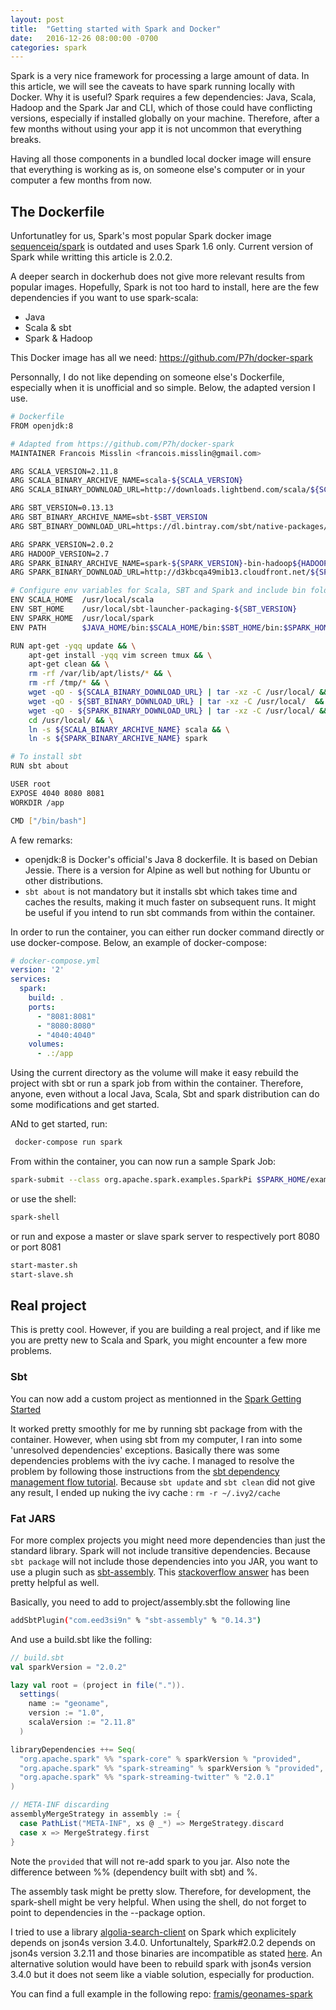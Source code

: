 ```yaml
---
layout: post
title:  "Getting started with Spark and Docker"
date:   2016-12-26 08:00:00 -0700
categories: spark
---
```


Spark is a very nice framework for processing a large amount of data. In this article, we will see the caveats to have spark running locally with Docker. Why it is useful? Spark requires a few dependencies: Java, Scala, Hadoop and the Spark Jar and CLI, which of those could have conflicting versions, especially if installed globally on your  machine. Therefore, after a few months without using your app it is not uncommon that everything breaks.

Having all those components in a bundled local docker image will ensure that everything is working as is, on someone else's computer or in your computer a few months from now.

<!--more-->

The Dockerfile
--------------

Unfortunatley for us, Spark's most popular Spark docker image [sequenceiq/spark](https://hub.docker.com/r/sequenceiq/spark) is outdated and uses Spark 1.6 only. Current version of Spark while writting this article is 2.0.2.

A deeper search in dockerhub does not give more relevant results from popular images. Hopefully, Spark is not too hard to install, here are the few dependencies if you want to use spark-scala:
- Java
- Scala & sbt
- Spark & Hadoop

This Docker image has all we need: https://github.com/P7h/docker-spark

Personnally, I do not like depending on someone else's Dockerfile, especially when it is unofficial and so simple. Below, the adapted version I use. 

```bash
# Dockerfile
FROM openjdk:8

# Adapted from https://github.com/P7h/docker-spark
MAINTAINER Francois Misslin <francois.misslin@gmail.com>

ARG SCALA_VERSION=2.11.8
ARG SCALA_BINARY_ARCHIVE_NAME=scala-${SCALA_VERSION}
ARG SCALA_BINARY_DOWNLOAD_URL=http://downloads.lightbend.com/scala/${SCALA_VERSION}/${SCALA_BINARY_ARCHIVE_NAME}.tgz

ARG SBT_VERSION=0.13.13
ARG SBT_BINARY_ARCHIVE_NAME=sbt-$SBT_VERSION
ARG SBT_BINARY_DOWNLOAD_URL=https://dl.bintray.com/sbt/native-packages/sbt/${SBT_VERSION}/${SBT_BINARY_ARCHIVE_NAME}.tgz

ARG SPARK_VERSION=2.0.2
ARG HADOOP_VERSION=2.7
ARG SPARK_BINARY_ARCHIVE_NAME=spark-${SPARK_VERSION}-bin-hadoop${HADOOP_VERSION}
ARG SPARK_BINARY_DOWNLOAD_URL=http://d3kbcqa49mib13.cloudfront.net/${SPARK_BINARY_ARCHIVE_NAME}.tgz

# Configure env variables for Scala, SBT and Spark and include bin folders to PATH
ENV SCALA_HOME  /usr/local/scala
ENV SBT_HOME    /usr/local/sbt-launcher-packaging-${SBT_VERSION}
ENV SPARK_HOME  /usr/local/spark
ENV PATH        $JAVA_HOME/bin:$SCALA_HOME/bin:$SBT_HOME/bin:$SPARK_HOME/bin:$SPARK_HOME/sbin:$PATH

RUN apt-get -yqq update && \
    apt-get install -yqq vim screen tmux && \
    apt-get clean && \
    rm -rf /var/lib/apt/lists/* && \
    rm -rf /tmp/* && \
    wget -qO - ${SCALA_BINARY_DOWNLOAD_URL} | tar -xz -C /usr/local/ && \
    wget -qO - ${SBT_BINARY_DOWNLOAD_URL} | tar -xz -C /usr/local/  && \
    wget -qO - ${SPARK_BINARY_DOWNLOAD_URL} | tar -xz -C /usr/local/ && \
    cd /usr/local/ && \
    ln -s ${SCALA_BINARY_ARCHIVE_NAME} scala && \
    ln -s ${SPARK_BINARY_ARCHIVE_NAME} spark

# To install sbt
RUN sbt about

USER root
EXPOSE 4040 8080 8081
WORKDIR /app

CMD ["/bin/bash"]
```

A few remarks:
- openjdk:8 is Docker's official's Java 8 dockerfile. It is based on Debian Jessie. There is a version for Alpine as well but nothing for Ubuntu or other distributions.
- `sbt about` is not mandatory but it installs sbt which takes time and caches the results, making it much faster on subsequent runs. It might be useful if you intend to run sbt commands from within the container.

In order to run the container, you can either run docker command directly or use docker-compose. Below, an example of docker-compose:

```yml
# docker-compose.yml
version: '2'
services:
  spark:
    build: .
    ports:
      - "8081:8081"
      - "8080:8080"
      - "4040:4040"
    volumes:
      - .:/app
```

Using the current directory as the volume will make it easy rebuild the project with sbt or run a spark job from within the  container. Therefore, anyone, even without a local Java, Scala, Sbt and spark distribution can do some modifications and get started.

ANd to get started, run:

```bash
 docker-compose run spark
```

From within the container, you can now run a sample Spark Job:

```bash
spark-submit --class org.apache.spark.examples.SparkPi $SPARK_HOME/examples/jars/spark-examples*.jar 100
```

or use the shell:

```bash
spark-shell
```

or run and expose a master or slave spark server to respectively port 8080 or port 8081

```bash
start-master.sh
start-slave.sh
```

## Real project

This is pretty cool. However, if you are building a real project, and if like me you are pretty new to Scala and Spark, you might encounter a few more problems.

### Sbt

You can now add a custom project as mentionned in the [Spark Getting Started](http://spark.apache.org/docs/latest/quick-start.html#self-contained-applications)

It worked pretty smoothly for me by running sbt package from with the container. However, when using sbt from my computer, I ran into some 'unresolved dependencies' exceptions. Basically there was some dependencies problems with the ivy cache. I managed to resolve the problem by following those instructions from the [sbt dependency management flow tutorial](http://www.scala-sbt.org/release/docs/Dependency-Management-Flow.html). Because `sbt update` and `sbt clean` did not give any result, I ended up nuking the ivy cache : `rm -r ~/.ivy2/cache`

### Fat JARS

For more complex projects you might need more dependencies than just the standard library. Spark will not include transitive dependencies. Because `sbt package` will not include those dependencies into you JAR, you want to use a plugin such as [sbt-assembly](https://github.com/sbt/sbt-assembly). This [stackoverflow answer](http://stackoverflow.com/questions/28459333/how-to-build-an-uber-jar-fat-jar-using-sbt-within-intellij-idea) has been pretty helpful as well.

Basically, you need to add to project/assembly.sbt the following line

```bash
addSbtPlugin("com.eed3si9n" % "sbt-assembly" % "0.14.3")
```

And use a build.sbt like the folling:

```scala
// build.sbt
val sparkVersion = "2.0.2"

lazy val root = (project in file(".")).
  settings(
    name := "geoname",
    version := "1.0",
    scalaVersion := "2.11.8"
  )

libraryDependencies ++= Seq(
  "org.apache.spark" %% "spark-core" % sparkVersion % "provided",
  "org.apache.spark" %% "spark-streaming" % sparkVersion % "provided",
  "org.apache.spark" %% "spark-streaming-twitter" % "2.0.1"
)

// META-INF discarding
assemblyMergeStrategy in assembly := {
  case PathList("META-INF", xs @ _*) => MergeStrategy.discard
  case x => MergeStrategy.first
}
```

Note the `provided` that will not re-add spark to you jar.
Also note the difference between %% (dependency built with sbt) and %.

The assembly task might be pretty slow. Therefore, for development, the spark-shell might be very helpful. When using the shell, do not forget to point to dependencies in the --package option.

I tried to use a library [algolia-search-client](https://github.com/algolia/algoliasearch-client-scala/) on Spark which explicitely depends on json4s version 3.4.0. Unfortunaltely, Spark#2.0.2 depends on json4s version 3.2.11 and those binaries are incompatible as stated [here](https://github.com/json4s/json4s/issues/316). An alternative solution would have been to rebuild spark with json4s version 3.4.0 but it does not seem like a viable solution, especially for production.

You can find a full example in the following repo: [framis/geonames-spark](https://github.com/framis/geonames-spark)